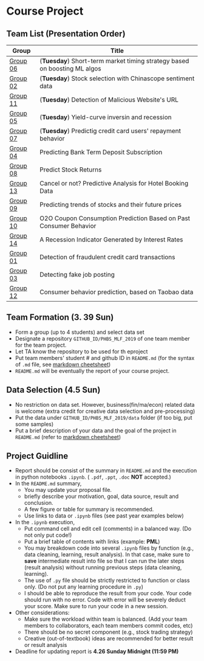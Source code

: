 # Course Project


## Team List (Presentation Order)

Group | Title | 
--- | ---
[Group 06](https://github.com/eiahb3838ya/PHBS_ML_for_quant_project/blob/master/README.md) | (__Tuesday__) Short-term market timing strategy based on boosting ML algos
[Group 02](https://github.com/SnakeWayne/PHBS_MLF_2019/blob/master/README.md) | (__Tuesday__) Stock selection with Chinascope sentiment data
[Group 11](https://github.com/caoxiaolong0521/PHBS_MLF_2019_Project/blob/master/README.md) | (__Tuesday__) Detection of Malicious Website's URL
[Group 05](https://github.com/knowsnothing753/PHBS_MLF_2019/blob/master/README.md) | (__Tuesday__) Yield-curve inversin and recession
[Group 07](https://github.com/dengkeya/PHBS_MLF_2019) | (__Tuesday__) Predictig credit card users' repayment behavior
[Group 04](https://github.com/Johnxinlei/PHBS_MLF_Project) | Predicting Bank Term Deposit Subscription
[Group 08](https://github.com/Mingkai-Zhuang/PHBS_MLF_2019) | Predict Stock Returns
[Group 13](https://github.com/oyrx/PHBS_MLF_2019_Project) | Cancel or not? Predictive Analysis for Hotel Booking Data
[Group 09](https://github.com/ZhangPeidong-Mack/PHBS_MLF_2019) | Predicting trends of stocks and their future prices
[Group 10](https://github.com/YijiaZhang1996/PHBS_MLF_2019/tree/master/GroupProject) | O2O Coupon Consumption Prediction Based on Past Consumer Behavior
[Group 14](https://github.com/YanrongWu/YanrongWu-PHBS_MLF_2019/blob/master/Final%20Group%20Project/README.md) | A Recession Indicator Generated by Interest Rates
[Group 01](https://github.com/npuchenbowen/MLF_Project) | Detection of fraudulent credit card transactions
[Group 03](https://github.com/Linyi-Wei/2020WeiLinyi) | Detecting fake job posting
[Group 12](https://github.com/Parametric3/PHBS_MLF_2019) | Consumer behavior prediction, based on Taobao data


## Team Formation (__3. 39 Sun__)
* Form a group (up to 4 students) and select data set
* Designate a repository `GITHUB_ID/PHBS_MLF_2019` of one team member for the team project.
* Let TA know the repository to be used for th eproject
* Put team members' student # and github ID in `README.md` (for the syntax of `.md` file, see [markdown cheetsheet](https://guides.github.com/features/mastering-markdown/)) 
* `README.md` will be eventually the report of your course project.

## Data Selection (__4.5 Sun__)
* No restriction on data set. However, business(fin/ma/econ) related data is welcome (extra credit for creative data selection and pre-processing)
* Put the data under `GITHUB_ID/PHBS_MLF_2019/data` folder (if too big, put some samples)
* Put a brief description of your data and the goal of the project in `README.md` (refer to [markdown cheetsheet](https://guides.github.com/features/mastering-markdown/))

## Project Guidline
* Report should be consist of the summary in `README.md` and the execution in python notebooks `.ipynb`.  ( `.pdf`, `.ppt`, `.doc` __NOT__ accepted.)
* In the `README.md` summary, 
  * You may update your proposal file.
  * briefly describe your motivation, goal, data source, result and conclusion.
  * A few figure or table for summary is recommended.
  * Use links to data or `.ipynb` files (see past year examples below)
* In the `.ipynb` execution, 
  * Put command cell and edit cell (comments) in a balanced way. (Do not only put code!)
  * Put a brief table of contents with links (example: __PML__)
  * You may breakdown code into several `.ipynb` files by function (e.g., data cleaning, learning, result analysis). In that case, make sure to __save__ intermediate result into file so that I can run the later steps (result analysis) without running previous steps (data cleaning, learning).
  * The use of `.py` file should be strictly restricted to function or class only. (Do not put any learning procedure in `.py`)
  * I should be able to reproduce the result from your code. Your code should run with no error. Code with error will be severely deduct your score. Make sure to run your code in a new session.
* Other considerations:
  * Make sure the workload within team is balanced. (Add your team members to collaborators, each team members commit codes, etc)
  * There should be no secret component (e.g., stock trading strategy)
  * Creative (out-of-textbook) ideas are recommended for better result or result analysis
* Deadline for updating report is __4.26 Sunday Midnight (11:59 PM)__
